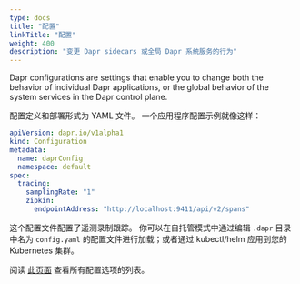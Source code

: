 ```yaml
---
type: docs
title: "配置"
linkTitle: "配置"
weight: 400
description: "变更 Dapr sidecars 或全局 Dapr 系统服务的行为"
---
```


Dapr configurations are settings that enable you to change both the behavior of individual Dapr applications, or the global behavior of the system services in the Dapr control plane.

配置定义和部署形式为 YAML 文件。 一个应用程序配置示例就像这样：

```yaml
apiVersion: dapr.io/v1alpha1
kind: Configuration
metadata:
  name: daprConfig
  namespace: default
spec:
  tracing:
    samplingRate: "1"
    zipkin:
      endpointAddress: "http://localhost:9411/api/v2/spans"
```

这个配置文件配置了遥测录制跟踪。 你可以在自托管模式中通过编辑 `.dapr` 目录中名为 `config.yaml` 的配置文件进行加载；或者通过 kubectl/helm 应用到您的 Kubernetes 集群。

阅读 [此页面]({{X6X}}) 查看所有配置选项的列表。
